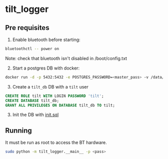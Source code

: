 # tilt_logger

## Pre requisites
1. Enable bluetooth before starting:
```bash
bluetoothctl -- power on
```

Note: check that bluetooth isn't disabled in /boot/config.txt

2. Start a postgres DB with docker:
```bash
docker run -d -p 5432:5432 -e POSTGRES_PASSWORD=<master_pass> -v /data/postgresql:/var/lib/postgresql/data --name tiltdb timescale/timescaledb:latest-pg13
```

3. Create a `tilt_db` DB with a `tilt` user
```sql
CREATE ROLE tilt WITH LOGIN PASSWORD 'tilt';
CREATE DATABASE tilt_db;
GRANT ALL PRIVILEGES ON DATABASE tilt_db TO tilt;
```

3. Init the DB with [init.sql](./sql/init.sql)

## Running
It must be run as root to access the BT hardware.

```bash
sudo python -m tilt_logger.__main__ -p <pass>
```

